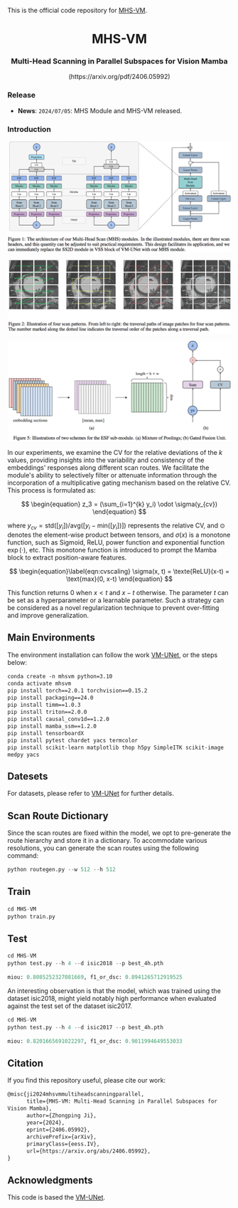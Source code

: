 This is the official code repository for [MHS-VM](https://arxiv.org/pdf/2406.05992).

<div align="center">
<h1> MHS-VM </h1>
<h3> Multi-Head Scanning in Parallel Subspaces for Vision Mamba </h3>
(https://arxiv.org/pdf/2406.05992)
</div>

### Release

- **News**: `2024/07/05`: MHS Module and MHS-VM released.

### Introduction

![module](https://github.com/PixDeep/MHS-VM/blob/main/assets/Figure-1.png)



![Scan Patterns](https://github.com/PixDeep/MHS-VM/blob/main/assets/Figure-2.png)


![Embedding Section Fusion](https://github.com/PixDeep/MHS-VM/blob/main/assets/Figure-5.png)

In our experiments, we examine the CV for the relative deviations of the $k$ values, providing insights into the variability and consistency of the embeddings' responses along different scan routes. We facilitate the module's ability to selectively filter or attenuate information through the incorporation of a multiplicative gating mechanism based on the relative CV. This process is formulated as:

$$
\begin{equation}
z_3 = (\sum_{i=1}^{k} y_i) \odot \sigma(y_{cv})
\end{equation}
$$

where $y_{cv} = \text{std}([y_i]) / \text{avg}([y_i-\text{min}([y_i])])$ represents the relative CV, and $\odot$ denotes the element-wise product between tensors, and $\sigma(x)$ is a monotone function, such as Sigmoid, ReLU, power function and exponential function $\exp(\cdot)$, etc. This monotone function is introduced to prompt the Mamba block to extract position-aware features. 

$$
\begin{equation}\label{eqn:cvscaling}
\sigma(x, t) = \texte{ReLU}(x-t) = \text{max}(0, x-t)
\end{equation}
$$

This function returns $0$ when $x < t$ and $x-t$ otherwise. The parameter $t$ can be set as a hyperparameter or a learnable parameter. Such a strategy can be considered as a novel regularization technique to prevent over-fitting and improve generalization. 

## Main Environments

The environment installation can follow the work [VM-UNet](https://github.com/JCruan519/VM-UNet), or the steps below:

```shell
conda create -n mhsvm python=3.10
conda activate mhsvm
pip install torch==2.0.1 torchvision==0.15.2
pip install packaging==24.0
pip install timm==1.0.3
pip install triton==2.0.0
pip install causal_conv1d==1.2.0 
pip install mamba_ssm==1.2.0
pip install tensorboardX  
pip install pytest chardet yacs termcolor
pip install scikit-learn matplotlib thop h5py SimpleITK scikit-image medpy yacs
```

## Datesets

For datasets, please refer to [VM-UNet](https://github.com/JCruan519/VM-UNet) for further details.

## Scan Route Dictionary

Since the scan routes are fixed within the model, we opt to pre-generate the route hierarchy and store it in a dictionary. To accommodate various resolutions, you can generate the scan routes using the following command:

```python
python routegen.py --w 512 --h 512
```

## Train

```python
cd MHS-VM
python train.py
```

## Test

```python
cd MHS-VM
python test.py --h 4 --d isic2018 --p best_4h.pth
```

```python
miou: 0.8085252327081669, f1_or_dsc: 0.8941265712919525
```

An interesting observation is that the model, which was trained using the dataset isic2018, might yield notably high performance when evaluated against the test set of the dataset isic2017.

```python
cd MHS-VM
python test.py --h 4 --d isic2017 --p best_4h.pth
```

```python
miou: 0.8201665691022297, f1_or_dsc: 0.9011994649553033
```

## Citation

If you find this repository useful, please cite our work: 

```
@misc{ji2024mhsvmmultiheadscanningparallel,
      title={MHS-VM: Multi-Head Scanning in Parallel Subspaces for Vision Mamba}, 
      author={Zhongping Ji},
      year={2024},
      eprint={2406.05992},
      archivePrefix={arXiv},
      primaryClass={eess.IV},
      url={https://arxiv.org/abs/2406.05992}, 
}
```

## Acknowledgments

This code is based the [VM-UNet](https://arxiv.org/abs/2402.02491).
